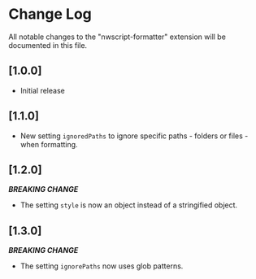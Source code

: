 # Change Log

All notable changes to the "nwscript-formatter" extension will be documented in this file.

## [1.0.0]

- Initial release

## [1.1.0]

- New setting `ignoredPaths` to ignore specific paths - folders or files - when formatting.

## [1.2.0]

**_BREAKING CHANGE_**

- The setting `style` is now an object instead of a stringified object.

## [1.3.0]

**_BREAKING CHANGE_**

- The setting `ignorePaths` now uses glob patterns.
